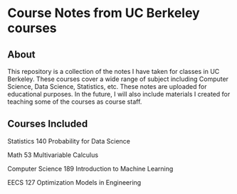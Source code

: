 # Course Notes from UC Berkeley courses

## About
This repository is a collection of the notes I have taken for classes in UC Berkeley. These courses cover a wide range of subject including Computer Science, Data Science, Statistics, etc. These notes are uploaded for educational purposes. In the future, I will also include materials I created for teaching some of the courses as course staff.


## Courses Included

Statistics 140 Probability for Data Science

Math 53 Multivariable Calculus

Computer Science 189 Introduction to Machine Learning

EECS 127 Optimization Models in Engineering

